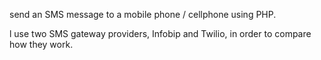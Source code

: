 send an SMS message to a mobile phone / cellphone using PHP.

l use two SMS gateway providers, Infobip and Twilio, in order to compare how they work.

